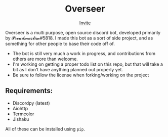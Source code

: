 <div align="center">

# Overseer  
[Invite](https://discord.com/oauth2/authorize?client_id=717215043724509275&scope=bot&permissions=8)
</div>

Overseer is a multi purpose, open source discord bot, developed primarily by 𝓟𝓻𝓸𝓾𝓭𝓶𝓾𝓼𝓵𝓲𝓶#5818. I made this bot as a sort of side project, and as something for other people to base their code off of. 
- The bot is still very much a work in progress, and contributions from others are more than welcome.
- I'm working on getting a proper todo list on this repo, but that will take a bit as I don't have anything planned out properly yet.
- Be sure to follow the license when forking/working on the project

## Requirements:

- Discordpy (latest)
- Aiohttp
- Termcolor
- Jishaku 

All of these can be installed using `pip`.